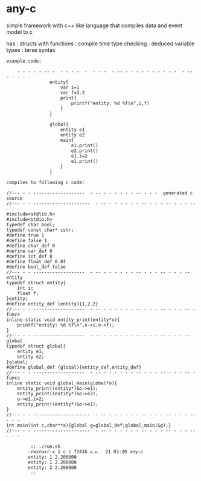 # any-c

simple framework with c++ like language that compiles
                            data and event model to c

  has
    : structs with functions
    : compile time type checking
    : deduced variable types
    : terse syntax
    
    
	example code:
```
	- - - - - -- -  - - - -  -  - - -  - -- - - - - - - - - - -  - -- - - - - 
				entity{
					var i=1
					var f=2.2
					print{
						printf("entity: %d %f\n",i,f)
					}
				}
				
				global{
					entity e1
					entity e2
					main{
						e1.print()
						e2.print()
						e1.i=2
						e1.print()
					}
				}
```
	compiles to following c code:
```
//--- - - -------------------  - -- - - - - - - -- - - -  generated c source
//--- - - ---------------------  - -- - - - - - - -- - - - -- - - - -- - - -
#include<stdlib.h>
#include<stdio.h>
typedef char bool;
typedef const char* cstr;
#define true 1
#define false 1
#define char_def 0
#define var_def 0
#define int_def 0
#define float_def 0.0f
#define bool_def false
//--- - - -------------------  - -- - - - - - - -- - - - -- - - - --  entity
typedef struct entity{
    int i;
    float f;
}entity;
#define entity_def (entity){1,2.2}
//--- - - -------------------  - -- - - - - - - -- - - - -- - - - -- - funcs
inline static void entity_print(entity*o){
	printf("entity: %d %f\n",o->i,o->f);
}
//--- - - -------------------  - -- - - - - - - -- - - - -- - - - --  global
typedef struct global{
    entity e1;
    entity e2;
}global;
#define global_def (global){entity_def,entity_def}
//--- - - -------------------  - -- - - - - - - -- - - - -- - - - -- - funcs
inline static void global_main(global*o){
	entity_print((entity*)&o->e1);
	entity_print((entity*)&o->e2);
	o->e1.i=2;
	entity_print((entity*)&o->e1);
}
//--- - - ---------------------  - -- - - - - - - -- - - - -- - - - -- - - -
int main(int c,char**a){global g=global_def;global_main(&g);}
//--- - - ---------------------  - -- - - - - - - -- - - - -- - - - -- - - -
```

			 :: ./run.sh 
			-rwxrwxr-x 1 c c 72416 ธ.ค.  21 03:20 any-c
			entity: 1 2.200000
			entity: 1 2.200000
			entity: 2 2.200000
			 ::
	
	
	